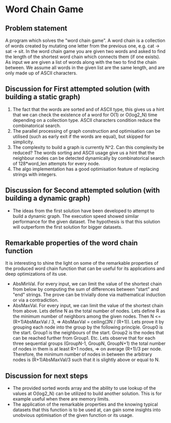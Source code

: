 # Word Chain Game

## Problem statement
A program which solves the "word chain game". A word chain is a collection of words created by mutating one letter from the previous one, e.g. cat -> sat -> sit. In the word chain game you are given two words and asked to find the length of the shortest word chain which connects them (if one exists). As input we are given a list of words along with the two to find the chain between. We assume all words in the given list are the same length, and are only made up of ASCII characters.

## Discussion for First attempted solution (with building a static graph)
1. The fact that the words are sorted and of ASCII type, this gives us a hint that we can check the existence of a word for O(1) or O(log2_N) time depending on a collection type. ASCII characters condition reduce the combinatorical search.
2. The parallel processing of graph construction and optimisation can be utilised (such as early exit if the words are equal), but skipped for simplicity.
3. The complexity to build a graph is currently N^2. Can this complexity be reduced? The words sorting and ASCII usage give us a hint that the neighbour nodes can be detected dynamically by combinatorical search of 128*word_len attempts for every node.
4. The algo implementation has a good optimisation feature of replacing strings with integers.

## Discussion for Second attempted solution (with building a dynamic graph)
- The ideas from the first solution have been developed to attempt to build a dynamic graph. The execution speed showed similar performance for the given dataset. The hypothesis is that this solution will outperform the first solution for bigger datasets.

## Remarkable properties of the word chain function
It is interesting to shine the light on some of the remarkable properties of the produced word chain function that can be useful for its applications and deep optimizations of its use.
- AbsMinVal. For every input, we can limit the value of the shortest chain from below by computing the sum of differences between "start" and "end" strings. The prove can be trivially done via mathematical induction or via a contradiction.
- AbsMaxVal. For every input, we can limit the value of the shortest chain from above. Lets define N as the total number of nodes. Lets define R as the minimum number of neighbors among the given nodes. Then N <= (R+1)AbsMaxVal / 3, => AbsMaxVal = ceiling(3N / (R+1)). Lets prove it by grouping each node into the group by the following principle. Group0 is the start. Group1 is the neighbours of the start. Group2 is the nodes that can be reached further from Group1. Etc. Lets observe that for each three sequential groups (GroupN-1, GroupN, GroupN+1) the total number of nodes in them is at least R+1 nodes, => on average (R+1)/3 per node. Therefore, the minimum number of nodes in between the arbitrary nodes is (R+1)AbsMaxVal/3 such that it is slightly above or equal to N. 

## Discussion for next steps
- The provided sorted words array and the ability to use lookup of the values at O(log2_N) can be utilized to build another solution. This is for example useful when there are memory limits.
- The application of the remarkable properties and the knowing typical datasets that this function is to be used at, can gain some insights into unobvious optimisation of the given function or its usage.
